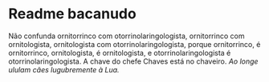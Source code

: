 # Readme bacanudo
Não confunda ornitorrinco com otorrinolaringologista, ornitorrinco com ornitologista, ornitologista com otorrinolaringologista, porque ornitorrinco, é ornitorrinco, ornitologista, é ornitologista, e otorrinolaringologista é otorrinolaringologista.
A chave do chefe Chaves está no chaveiro.
*Ao longe ululam cães lugubremente à Lua.*

